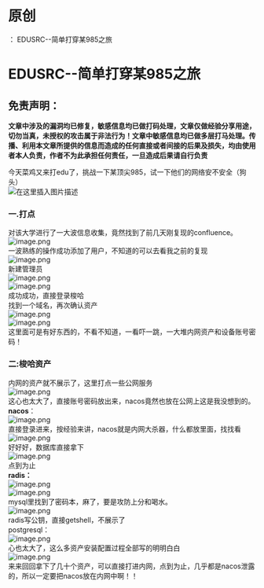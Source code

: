 # 原创
：  EDUSRC--简单打穿某985之旅

# EDUSRC--简单打穿某985之旅

## 免责声明：

**文章中涉及的漏洞均已修复，敏感信息均已做打码处理，文章仅做经验分享用途，切勿当真，未授权的攻击属于非法行为！文章中敏感信息均已做多层打马处理。传播、利用本文章所提供的信息而造成的任何直接或者间接的后果及损失，均由使用者本人负责，作者不为此承担任何责任，一旦造成后果请自行负责**

今天菜鸡又来打edu了，挑战一下某顶尖985，试一下他们的网络安不安全（狗头）<br/> <img alt="在这里插入图片描述" src="https://img-blog.csdnimg.cn/3620b558ed2546bc8286bd170a04d669.png"/>

### 一.打点

对该大学进行了一大波信息收集，竟然找到了前几天刚复现的confluence。<br/> <img alt="image.png" src="https://img-blog.csdnimg.cn/img_convert/54ebc373dbc7656881da17a1a567a6b4.jpeg"/><br/> 一波熟练的操作成功添加了用户，不知道的可以去看我之前的复现<br/> <img alt="image.png" src="https://img-blog.csdnimg.cn/img_convert/1056d0736e9eaf767a02089a1e1189cb.jpeg"/><br/> 新建管理员<br/> <img alt="image.png" src="https://img-blog.csdnimg.cn/img_convert/9abc9438209dc2114ef170a3e9e75101.jpeg"/><br/> <img alt="image.png" src="https://img-blog.csdnimg.cn/img_convert/d097af38515a4c264f73ae85ec6f4750.jpeg"/><br/> 成功成功，直接登录梭哈<br/> 找到一个域名，再次确认资产<br/> <img alt="image.png" src="https://img-blog.csdnimg.cn/img_convert/dcd82312b3ed637e7973fd1448e00df8.jpeg"/><br/> <img alt="image.png" src="https://img-blog.csdnimg.cn/img_convert/306f378969259f7705f91732aa6432cc.jpeg"/><br/> 这里面可是有好东西的，不看不知道，一看吓一跳，一大堆内网资产和设备账号密码！

### 二:梭哈资产

内网的资产就不展示了，这里打点一些公网服务<br/> <img alt="image.png" src="https://img-blog.csdnimg.cn/img_convert/c34645c8d275b2086e9d6901d2debf60.jpeg"/><br/> 这心也太大了，直接账号密码放出来，nacos竟然也放在公网上这是我没想到的。<br/> **nacos**：<br/> <img alt="image.png" src="https://img-blog.csdnimg.cn/img_convert/21aa10d77f20120a773c0f44d5108d2b.jpeg"/><br/> 直接登录进来，按经验来讲，nacos就是内网大杀器，什么都放里面，找找看<br/> <img alt="image.png" src="https://img-blog.csdnimg.cn/img_convert/9d72dc8c21b4b5baa44b78f1b9b36d34.jpeg"/><br/> 好好好，数据库直接拿下<br/> <img alt="image.png" src="https://img-blog.csdnimg.cn/img_convert/29e4e5cff830782a5727f200daee31cd.jpeg"/><br/> 点到为止<br/> **radis：**<br/> <img alt="image.png" src="https://img-blog.csdnimg.cn/img_convert/e68616c7174cd7223bc7018724290983.jpeg"/><br/> <img alt="image.png" src="https://img-blog.csdnimg.cn/img_convert/3a8bc1e91c5a4279a13e81d58bf94d47.jpeg"/><br/> mysql里找到了密码本，麻了，要是攻防上分和喝水。<br/> <img alt="image.png" src="https://img-blog.csdnimg.cn/img_convert/a3fd5f3afd509e8086255d36022b2845.jpeg"/><br/> radis写公钥，直接getshell，不展示了<br/> postgresql：<br/> <img alt="image.png" src="https://img-blog.csdnimg.cn/img_convert/a582434ac546e0c908947148eab503fa.jpeg"/><br/> 心也太大了，这么多资产安装配置过程全部写的明明白白<br/> <img alt="image.png" src="https://img-blog.csdnimg.cn/img_convert/43a3fc07f858e73a1f0771dd0fe5ae46.jpeg"/><br/> 来来回回拿下了几十个资产，可以直接打进内网，点到为止，几乎都是nacos泄露的，所以一定要把nacos放在内网中啊！！
